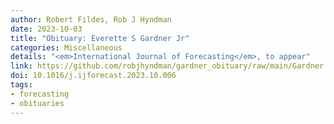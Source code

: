 ```yaml
---
author: Robert Fildes, Rob J Hyndman
date: 2023-10-03
title: "Obituary: Everette S Gardner Jr"
categories: Miscellaneous
details: "<em>International Journal of Forecasting</em>, to appear"
link: https://github.com/robjhyndman/gardner_obituary/raw/main/Gardner.pdf
doi: 10.1016/j.ijforecast.2023.10.006
tags:
- forecasting
- obituaries
---
```

